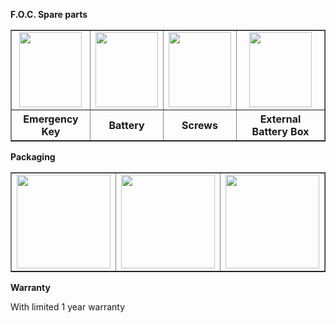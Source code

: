**F.O.C. Spare parts**
  <table width="500" border="1" cellspacing="1">
      <tr align="center" valign="middle">
      <td><img src="http://en.qnnimg.com/products-info/foc-06.jpg" width="100" height="120" /></td>
      <td><img src="http://en.qnnimg.com/products-info/foc-02.jpg" width="100" height="120" /></td>
      <td><img src="http://en.qnnimg.com/products-info/foc-07.jpg" width="100" height="120" /></td>
      <td><img src="http://en.qnnimg.com/products-info/foc-04.jpg" width="100" height="120" /></td>
      </tr>
      <tr align="center" valign="middle"><th>Emergency Key</th><th>Battery</th><th>Screws</th><th>External Battery Box</th></tr>
  </table>

**Packaging**

  <table width="500" border="1" cellspacing="1">
      <tr align="center" valign="middle">
      <td><img src="http://en.qnnimg.com/products-info/packaging-06.jpg" width="150" height="150" /></td>
      <td><img src="http://en.qnnimg.com/products-info/packaging-07.jpg" width="150" height="150" /></td>
      <td><img src="http://en.qnnimg.com/products-info/packaging-08.jpg" width="150" height="150" /></td>
      </tr>
  </table>

**Warranty**

With limited 1 year warranty
